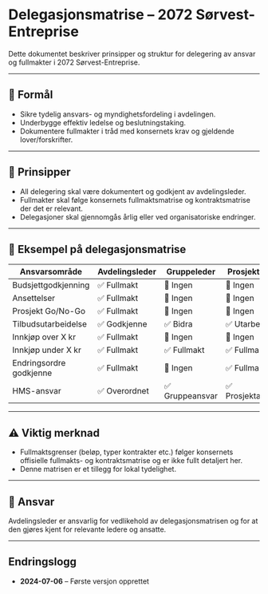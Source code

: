 # Delegasjonsmatrise – 2072 Sørvest-Entreprise

Dette dokumentet beskriver prinsipper og struktur for delegering av ansvar og fullmakter i 2072 Sørvest-Entreprise.  

---

## 🎯 Formål
- Sikre tydelig ansvars- og myndighetsfordeling i avdelingen.
- Underbygge effektiv ledelse og beslutningstaking.
- Dokumentere fullmakter i tråd med konsernets krav og gjeldende lover/forskrifter.

---

## 📌 Prinsipper
- All delegering skal være dokumentert og godkjent av avdelingsleder.
- Fullmakter skal følge konsernets fullmaktsmatrise og kontraktsmatrise der det er relevant.
- Delegasjoner skal gjennomgås årlig eller ved organisatoriske endringer.

---

## 📝 Eksempel på delegasjonsmatrise

| Ansvarsområde           | Avdelingsleder | Gruppeleder | Prosjektleder | Serviceleder | Produksjonsleder |
|-------------------------|----------------|-------------|---------------|--------------|-----------------|
| Budsjettgodkjenning      | ✅ Fullmakt     | 🚫 Ingen     | 🚫 Ingen       | 🚫 Ingen      | 🚫 Ingen         |
| Ansettelser              | ✅ Fullmakt     | 🚫 Ingen     | 🚫 Ingen       | 🚫 Ingen      | 🚫 Ingen         |
| Prosjekt Go/No-Go        | ✅ Fullmakt     | 🚫 Ingen     | 🚫 Ingen       | 🚫 Ingen      | 🚫 Ingen         |
| Tilbudsutarbeidelse      | ✅ Godkjenne    | ✅ Bidra     | ✅ Utarbeide    | ✅ Utarbeide   | 🚫 Ingen         |
| Innkjøp over X kr        | ✅ Fullmakt     | 🚫 Ingen     | 🚫 Ingen       | 🚫 Ingen      | 🚫 Ingen         |
| Innkjøp under X kr       | ✅ Fullmakt     | ✅ Fullmakt  | ✅ Fullmakt    | ✅ Fullmakt   | ✅ Fullmakt      |
| Endringsordre godkjenne  | ✅ Fullmakt     | 🚫 Ingen     | ✅ Fullmakt    | 🚫 Ingen      | 🚫 Ingen         |
| HMS-ansvar               | ✅ Overordnet   | ✅ Gruppeansvar | ✅ Prosjektansvar | ✅ Serviceansvar | ✅ Produksjonsansvar |

---

## ⚠ Viktig merknad
- Fullmaktsgrenser (beløp, typer kontrakter etc.) følger konsernets offisielle fullmakts- og kontraktsmatrise og er ikke fullt detaljert her.
- Denne matrisen er et tillegg for lokal tydelighet.

---

## 📌 Ansvar
Avdelingsleder er ansvarlig for vedlikehold av delegasjonsmatrisen og for at den gjøres kjent for relevante ledere og ansatte.

---

## Endringslogg
- **2024-07-06** – Første versjon opprettet
